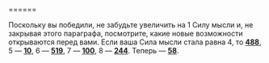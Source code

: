======

Поскольку вы победили, не забудьте увеличить на 1 Силу мысли и, не закрывая этого параграфа, посмотрите, какие новые возможности открываются перед вами. Если ваша Сила мысли стала равна 4, то [**488**](#n_488), 5 — [**10**](#n_10), 6 — [**519**](#n_519), 7 — [**100**](#n_100), 8 — [**244**](#n_244). Теперь — [**58**](#n_58).

